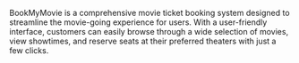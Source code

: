 BookMyMovie is a comprehensive movie ticket booking system designed to streamline the movie-going experience for users. With a user-friendly interface, customers can easily browse through a wide selection of movies, view showtimes, and reserve seats at their preferred theaters with just a few clicks.
